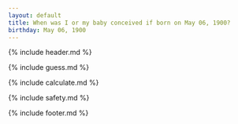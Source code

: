 ```yaml
---
layout: default
title: When was I or my baby conceived if born on May 06, 1900?
birthday: May 06, 1900
---
```


{% include header.md %}

{% include guess.md %}

{% include calculate.md %}

{% include safety.md %}

{% include footer.md %}



